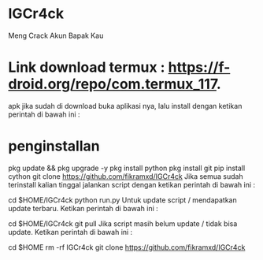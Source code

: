 # IGCr4ck
Meng Crack Akun Bapak Kau

#  Link download termux : https://f-droid.org/repo/com.termux_117.
apk jika sudah di download buka aplikasi nya, lalu install dengan ketikan perintah di bawah ini :

#  penginstallan
pkg update && pkg upgrade -y
pkg install python 
pkg install git
pip install cython 
git clone https://github.com/fikramxd/IGCr4ck
Jika semua sudah terinstall kalian tinggal jalankan script dengan ketikan perintah di bawah ini :

cd $HOME/IGCr4ck
python run.py
Untuk update script / mendapatkan update terbaru. Ketikan perintah di bawah ini :

cd $HOME/IGCr4ck
git pull
Jika script masih belum update / tidak bisa update. Ketikan perintah di bawah ini :

cd $HOME
rm -rf IGCr4ck
git clone https://github.com/fikramxd/IGCr4ck
